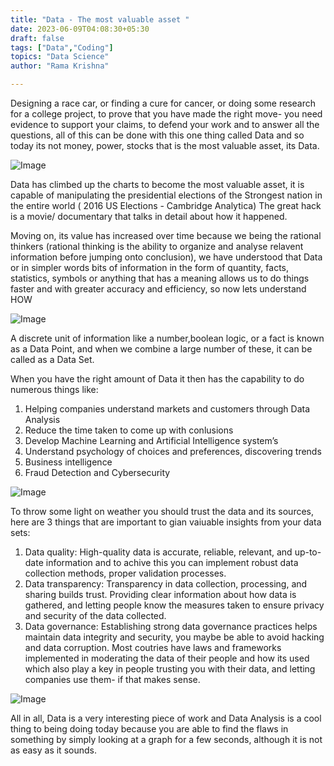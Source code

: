 ```yaml
---
title: "Data - The most valuable asset "
date: 2023-06-09T04:08:30+05:30
draft: false
tags: ["Data","Coding"]
topics: "Data Science"
author: "Rama Krishna"

---
```

 <link rel="stylesheet" href="/custom.css">

Designing a race car, or finding a cure for cancer, or doing some research for a college project, to prove that you have made the right move- you need evidence to support your claims, to defend your work and to answer all the questions, all of this can be done with this one thing called Data and so today its not money, power, stocks that is the most valuable asset, its Data.

<img src="/img/blog/data.jpg" alt="Image" class="center">

Data has climbed up the charts to become the most valuable asset, it is capable of manipulating the presidential elections of the Strongest nation in the entire world ( 2016 US Elections - Cambridge Analytica) The great hack is a movie/ documentary that talks in detail about how it happened. 

Moving on, its value has increased over time because we being the rational thinkers (rational thinking is the ability to organize and analyse relavent information before jumping onto conclusion), we have understood that Data or in simpler words bits of information in the form of quantity, facts, statistics, symbols or anything that has a meaning allows us to do things faster and with greater accuracy and efficiency, so now lets understand HOW

<img src="/img/blog/hack.jpg" alt="Image" class="center">

A discrete unit of information like a number,boolean logic, or a fact is known as a Data Point, and when we combine a large number of these, it can be called as a Data Set. 

When you have the right amount of Data it then has the capability to do numerous things like:

1. Helping companies understand markets and customers through Data Analysis 
2. Reduce the time taken to come up with conlusions  
3. Develop Machine Learning and Artificial Intelligence system’s
4. Understand psychology of choices and preferences, discovering trends
5. Business intelligence 
6. Fraud Detection and Cybersecurity

<img src="/img/blog/viz.jpg" alt="Image" class="center">

To throw some light on weather you should trust the data and its sources, here are 3 things that are important to gian vaiuable insights from your data sets:

1. Data quality: High-quality data is accurate, reliable, relevant, and up-to-date information and to achive this you can implement robust data collection methods, proper validation processes.
2. Data transparency: Transparency in data collection, processing, and sharing builds trust. Providing clear information about how data is gathered, and letting people know the measures taken to ensure privacy and security of the data collected. 
3. Data governance: Establishing strong data governance practices helps maintain data integrity and security, you maybe be able to avoid hacking and data corruption. Most coutries have laws and frameworks implemented in moderating the data of their people and how its used which also play a key in people trusting you with their data, and letting companies use them- if that makes sense.

<img src="/img/blog/data gov.jpg" alt="Image" class="center">

All in all, Data is a very interesting piece of work and Data Analysis is a cool thing to being doing today  because you are able to find the flaws in something by simply looking at a graph for a few seconds, although it is not as easy as it sounds.
